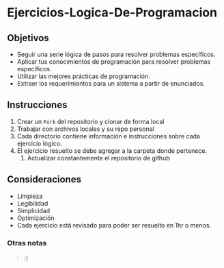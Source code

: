 # Ejercicios-Logica-De-Programacion

## Objetivos

- Seguir una serie lógica de pasos para resolver problemas específicos.
- Aplicar tus conocimientos de programación para resolver problemas específicos.
- Utilizar las mejores prácticas de programación.
- Extraer los requerimientos para un sistema a partir de enunciados.


## Instrucciones 

1. Crear un `Fork` del repositorio y clonar de forma local
2. Trabajar con archivos locales y su repo personal
3. Cada directorio contiene información e instrucciones sobre cada ejercicio lógico.
4. El ejercicio resuelto se debe agregar a la carpeta donde pertenece.
   1. Actualizar constantemente el repositorio de github

## Consideraciones

- Limpieza
- Legibilidad
- Simplicidad
- Optimización 
- Cada ejercicio está revisado para poder ser resuelto en 1hr o menos.

### Otras notas

> :)